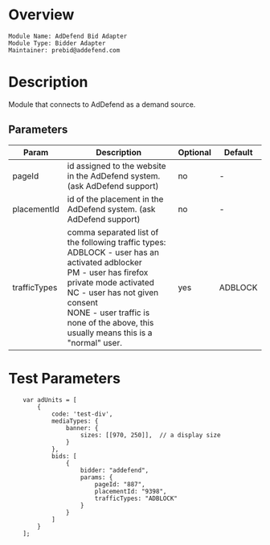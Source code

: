 # Overview

```
Module Name: AdDefend Bid Adapter
Module Type: Bidder Adapter
Maintainer: prebid@addefend.com
```

# Description

Module that connects to AdDefend as a demand source. 

## Parameters
| Param        | Description           | Optional  | Default  |
| ------------- | ------------- | ----- | ----- |
| pageId | id assigned to the website in the AdDefend system. (ask AdDefend support) | no | - |
| placementId | id of the placement in the AdDefend system.  (ask AdDefend support) | no | - |
| trafficTypes | comma separated list of the following traffic types:<br/>ADBLOCK - user has an activated adblocker<br/>PM - user has firefox private mode activated<br/>NC - user has not given consent<br/>NONE - user traffic is none of the above, this usually means this is a "normal" user.<br/>| yes | ADBLOCK |


# Test Parameters
```
    var adUnits = [
        {
            code: 'test-div',
            mediaTypes: {
                banner: {
                    sizes: [[970, 250]],  // a display size
                }
            },
            bids: [
                {
                    bidder: "addefend",
                    params: {
                        pageId: "887",
                        placementId: "9398",
                        trafficTypes: "ADBLOCK"
                    }
                }
            ]
        }
    ];
```
